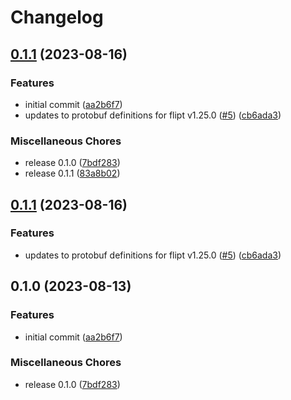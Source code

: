 # Changelog

## [0.1.1](https://github.com/flipt-io/flipt-grpc-dotnet/compare/v0.1.1...0.1.1) (2023-08-16)


### Features

* initial commit ([aa2b6f7](https://github.com/flipt-io/flipt-grpc-dotnet/commit/aa2b6f75e94f6b59b22be35593a19a17f9f4ca33))
* updates to protobuf definitions for flipt v1.25.0 ([#5](https://github.com/flipt-io/flipt-grpc-dotnet/issues/5)) ([cb6ada3](https://github.com/flipt-io/flipt-grpc-dotnet/commit/cb6ada380091330c71958f132d8eb82e9ef58f5e))


### Miscellaneous Chores

* release 0.1.0 ([7bdf283](https://github.com/flipt-io/flipt-grpc-dotnet/commit/7bdf283ecb3ed861bfd92d2cb4569d644dec578a))
* release 0.1.1 ([83a8b02](https://github.com/flipt-io/flipt-grpc-dotnet/commit/83a8b02b1077a84b3f4c85b986aa75fae665583a))

## [0.1.1](https://github.com/flipt-io/flipt-grpc-dotnet/compare/0.1.0...0.1.1) (2023-08-16)


### Features

* updates to protobuf definitions for flipt v1.25.0 ([#5](https://github.com/flipt-io/flipt-grpc-dotnet/issues/5)) ([cb6ada3](https://github.com/flipt-io/flipt-grpc-dotnet/commit/cb6ada380091330c71958f132d8eb82e9ef58f5e))

## 0.1.0 (2023-08-13)


### Features

* initial commit ([aa2b6f7](https://github.com/flipt-io/flipt-grpc-dotnet/commit/aa2b6f75e94f6b59b22be35593a19a17f9f4ca33))


### Miscellaneous Chores

* release 0.1.0 ([7bdf283](https://github.com/flipt-io/flipt-grpc-dotnet/commit/7bdf283ecb3ed861bfd92d2cb4569d644dec578a))

